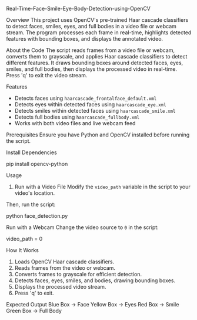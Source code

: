 Real-Time-Face-Smile-Eye-Body-Detection-using-OpenCV


Overview
This project uses OpenCV's pre-trained Haar cascade classifiers to detect faces, smiles, eyes, and full bodies in a video file or webcam stream. The program processes each frame in real-time, highlights detected features with bounding boxes, and displays the annotated video.

About the Code
The script reads frames from a video file or webcam, converts them to grayscale, and applies Haar cascade classifiers to detect different features. It draws bounding boxes around detected faces, eyes, smiles, and full bodies, then displays the processed video in real-time. Press 'q' to exit the video stream.

Features
- Detects faces using `haarcascade_frontalface_default.xml`
- Detects eyes within detected faces using `haarcascade_eye.xml`
- Detects smiles within detected faces using `haarcascade_smile.xml`
- Detects full bodies using `haarcascade_fullbody.xml`
- Works with both video files and live webcam feed

Prerequisites
Ensure you have Python and OpenCV installed before running the script.

Install Dependencies

pip install opencv-python


Usage
1. Run with a Video File
Modify the `video_path` variable in the script to your video's location.

Then, run the script:

python face_detection.py


Run with a Webcam
Change the video source to `0` in the script:

video_path = 0 


How It Works
1. Loads OpenCV Haar cascade classifiers.
2. Reads frames from the video or webcam.
3. Converts frames to grayscale for efficient detection.
4. Detects faces, eyes, smiles, and bodies, drawing bounding boxes.
5. Displays the processed video stream.
6. Press 'q' to exit.

Expected Output
Blue Box → Face
Yellow Box → Eyes
Red Box → Smile
Green Box → Full Body


